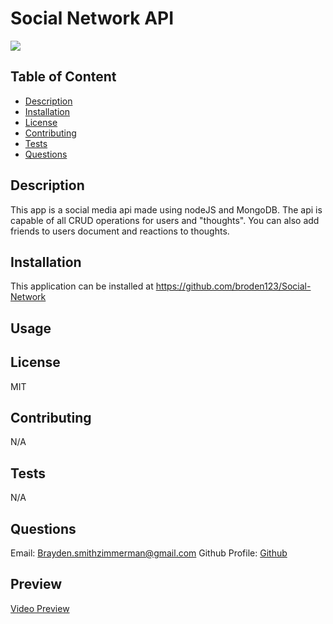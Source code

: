 # Social Network API

[<img src="https://img.shields.io/badge/License-MIT-yellow.svg">](https://opensource.org/licenses/MIT)

## Table of Content

- [Description](#description)
- [Installation](#installation)
- [License](#license)
- [Contributing](#contributing)
- [Tests](#tests)
- [Questions](#questions)

## Description

This app is a social media api made using nodeJS and MongoDB. The api is capable of all CRUD operations for users and "thoughts". You can also add friends to users document and reactions to thoughts.

## Installation

This application can be installed at https://github.com/broden123/Social-Network

## Usage

## License

MIT

## Contributing

N/A

## Tests

N/A

## Questions

Email: Brayden.smithzimmerman@gmail.com
Github Profile: [Github](https://github.com/broden123)

## Preview

[Video Preview](https://drive.google.com/file/d/1jr5apNocXR6kuQm8Kmj-ZOwFzgk1uZ5I/view)
